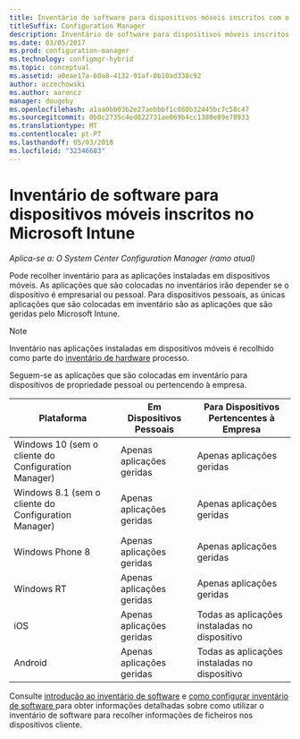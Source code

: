```yaml
---
title: Inventário de software para dispositivos móveis inscritos com o Microsoft Intune
titleSuffix: Configuration Manager
description: Inventário de software para dispositivos móveis inscritos com o Microsoft Intune.
ms.date: 03/05/2017
ms.prod: configuration-manager
ms.technology: configmgr-hybrid
ms.topic: conceptual
ms.assetid: a0eae17a-60a8-4132-91af-0b10ad338c92
author: aczechowski
ms.author: aaroncz
manager: dougeby
ms.openlocfilehash: a1aa0bb03b2e27aebbbf1c080b32445bc7c58c47
ms.sourcegitcommit: 0b0c2735c4ed822731ae069b4cc1380e89e78933
ms.translationtype: MT
ms.contentlocale: pt-PT
ms.lasthandoff: 05/03/2018
ms.locfileid: "32346683"
---
```

# <a name="software-inventory-for-mobile-devices-enrolled-with-microsoft-intune"></a>Inventário de software para dispositivos móveis inscritos no Microsoft Intune

*Aplica-se a: O System Center Configuration Manager (ramo atual)*

 Pode recolher inventário para as aplicações instaladas em dispositivos móveis. As aplicações que são colocadas no inventários irão depender se o dispositivo é empresarial ou pessoal. Para dispositivos pessoais, as únicas aplicações que são colocadas em inventário são as aplicações que são geridas pelo Microsoft Intune.  

> [!NOTE]  
>  Inventário nas aplicações instaladas em dispositivos móveis é recolhido como parte do [inventário de hardware](mobile-device-hardware-inventory-hybrid.md) processo.  

 Seguem-se as aplicações que são colocadas em inventário para dispositivos de propriedade pessoal ou pertencendo à empresa.  

|Plataforma|Em Dispositivos Pessoais|Para Dispositivos Pertencentes à Empresa|  
|--------------|---------------------------------|--------------------------------|  
|Windows 10 (sem o cliente do Configuration Manager)|Apenas aplicações geridas|Apenas aplicações geridas|
|Windows 8.1 (sem o cliente do Configuration Manager)|Apenas aplicações geridas|Apenas aplicações geridas|  
|Windows Phone 8|Apenas aplicações geridas|Apenas aplicações geridas|  
|Windows RT|Apenas aplicações geridas|Apenas aplicações geridas|  
|iOS|Apenas aplicações geridas|Todas as aplicações instaladas no dispositivo|  
|Android|Apenas aplicações geridas|Todas as aplicações instaladas no dispositivo|  

Consulte [introdução ao inventário de software](../../core/clients/manage/inventory/introduction-to-software-inventory.md) e [como configurar inventário de software ](../../core/clients/manage/inventory/configure-software-inventory.md) para obter informações detalhadas sobre como utilizar o inventário de software para recolher informações de ficheiros nos dispositivos cliente.
